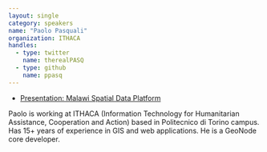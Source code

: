 ```yaml
---
layout: single
category: speakers
name: "Paolo Pasquali"
organization: ITHACA
handles:
  - type: twitter
    name: therealPASQ
  - type: github
    name: ppasq
---
```

- [Presentation: Malawi Spatial Data Platform](https://drive.google.com/open?id=1VHn9Y9OGmRa_n5pEto5vZuaZuRqhgHsb3mfEpmq7CsA)

Paolo is working at ITHACA (Information Technology for Humanitarian Assistance, Cooperation and Action) based in Politecnico di Torino campus. Has 15+ years of experience in GIS and web applications. He is a GeoNode core developer.
